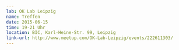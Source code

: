 ```yaml
---
lab: OK Lab Leipzig
name: Treffen
date: 2015-06-15
time: 19-21 Uhr
location: BIC, Karl-Heine-Str. 99, Leipzig
link-url: http://www.meetup.com/OK-Lab-Leipzig/events/222611303/
---
```

